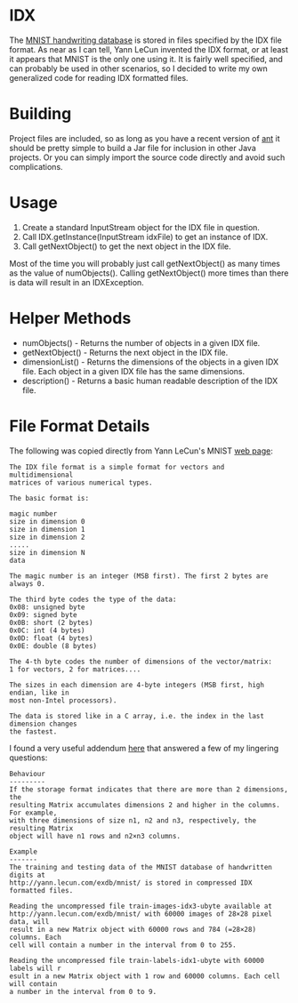 # IDX
The [MNIST handwriting database](http://yann.lecun.com/exdb/mnist/) is stored in files specified by the IDX file format. As near as I can tell, Yann LeCun invented the IDX format, or at least it appears that MNIST is the only one using it. It is fairly well specified, and can probably be used in other scenarios, so I decided to write my own generalized code for reading IDX formatted files.

# Building
Project files are included, so as long as you have a recent version of [ant](https://ant.apache.org/) it should be pretty simple to build a Jar file for inclusion in other Java projects. Or you can simply import the source code directly and avoid such complications.

# Usage
1. Create a standard InputStream object for the IDX file in question.
2. Call IDX.getInstance(InputStream idxFile) to get an instance of IDX.
3. Call getNextObject() to get the next object in the IDX file.

Most of the time you will probably just call getNextObject() as many times as the value of numObjects(). Calling getNextObject() more times than there is data will result in an IDXException.

# Helper Methods
* numObjects() - Returns the number of objects in a given IDX file.
* getNextObject() - Returns the next object in the IDX file.
* dimensionList() - Returns the dimensions of the objects in a given IDX file. Each object in a given IDX file has the same dimensions.
* description() - Returns a basic human readable description of the IDX file. 

# File Format Details

The following was copied directly from Yann LeCun's MNIST [web page](http://yann.lecun.com/exdb/mnist/):

    The IDX file format is a simple format for vectors and multidimensional 
    matrices of various numerical types.
    
    The basic format is:
    
    magic number 
    size in dimension 0 
    size in dimension 1 
    size in dimension 2     
    ..... 
    size in dimension N 
    data

    The magic number is an integer (MSB first). The first 2 bytes are always 0.
    
    The third byte codes the type of the data: 
    0x08: unsigned byte 
    0x09: signed byte 
    0x0B: short (2 bytes) 
    0x0C: int (4 bytes) 
    0x0D: float (4 bytes) 
    0x0E: double (8 bytes)
    
    The 4-th byte codes the number of dimensions of the vector/matrix: 
    1 for vectors, 2 for matrices....
    
    The sizes in each dimension are 4-byte integers (MSB first, high endian, like in 
    most non-Intel processors).
    
    The data is stored like in a C array, i.e. the index in the last dimension changes 
    the fastest. 

I found a very useful addendum [here](http://www.fon.hum.uva.nl/praat/manual/IDX_file_format.html) that answered a few of my lingering questions:

    Behaviour
    ---------
    If the storage format indicates that there are more than 2 dimensions, the 
    resulting Matrix accumulates dimensions 2 and higher in the columns. For example, 
    with three dimensions of size n1, n2 and n3, respectively, the resulting Matrix 
    object will have n1 rows and n2×n3 columns.
    
    Example
    -------
    The training and testing data of the MNIST database of handwritten digits at 
    http://yann.lecun.com/exdb/mnist/ is stored in compressed IDX formatted files.
    
    Reading the uncompressed file train-images-idx3-ubyte available at 
    http://yann.lecun.com/exdb/mnist/ with 60000 images of 28×28 pixel data, will 
    result in a new Matrix object with 60000 rows and 784 (=28×28) columns. Each 
    cell will contain a number in the interval from 0 to 255.

    Reading the uncompressed file train-labels-idx1-ubyte with 60000 labels will r
    esult in a new Matrix object with 1 row and 60000 columns. Each cell will contain 
    a number in the interval from 0 to 9.
